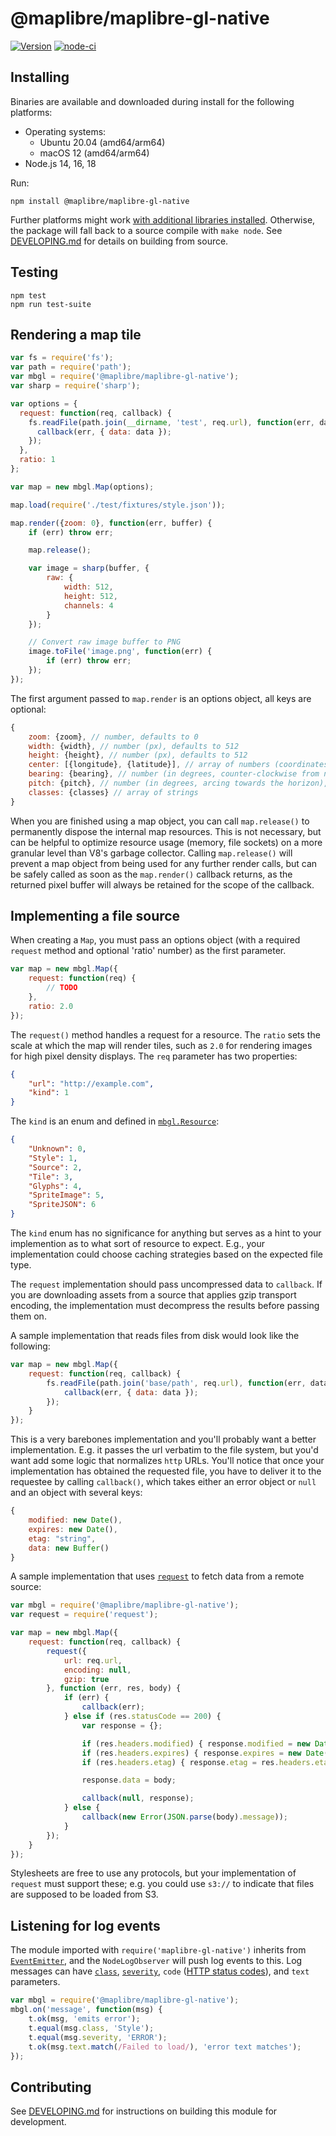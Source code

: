 # @maplibre/maplibre-gl-native

[![Version](https://img.shields.io/npm/v/@maplibre/maplibre-gl-native?style=flat)](https://www.npmjs.com/package/@maplibre/maplibre-gl-native)
[![node-ci](https://github.com/maplibre/maplibre-gl-native/actions/workflows/node-ci.yml/badge.svg)](https://github.com/maplibre/maplibre-gl-native/actions/workflows/node-ci.yml)

## Installing

Binaries are available and downloaded during install for the following platforms:

- Operating systems:
  - Ubuntu 20.04 (amd64/arm64)
  - macOS 12 (amd64/arm64)
- Node.js 14, 16, 18

Run:

```
npm install @maplibre/maplibre-gl-native
```

Further platforms might work [with additional libraries installed](https://github.com/maplibre/maplibre-gl-native/tree/main/platform/linux#prerequisites). Otherwise, the package will fall back to a source compile with `make node`. See [DEVELOPING.md](DEVELOPING.md) for details on
building from source.

## Testing

```
npm test
npm run test-suite
```

## Rendering a map tile

```js
var fs = require('fs');
var path = require('path');
var mbgl = require('@maplibre/maplibre-gl-native');
var sharp = require('sharp');

var options = {
  request: function(req, callback) {
    fs.readFile(path.join(__dirname, 'test', req.url), function(err, data) {
      callback(err, { data: data });
    });
  },
  ratio: 1
};

var map = new mbgl.Map(options);

map.load(require('./test/fixtures/style.json'));

map.render({zoom: 0}, function(err, buffer) {
    if (err) throw err;

    map.release();

    var image = sharp(buffer, {
        raw: {
            width: 512,
            height: 512,
            channels: 4
        }
    });

    // Convert raw image buffer to PNG
    image.toFile('image.png', function(err) {
        if (err) throw err;
    });
});
```

The first argument passed to `map.render` is an options object, all keys are optional:

```js
{
    zoom: {zoom}, // number, defaults to 0
    width: {width}, // number (px), defaults to 512
    height: {height}, // number (px), defaults to 512
    center: [{longitude}, {latitude}], // array of numbers (coordinates), defaults to [0,0]
    bearing: {bearing}, // number (in degrees, counter-clockwise from north), defaults to 0
    pitch: {pitch}, // number (in degrees, arcing towards the horizon), defaults to 0
    classes: {classes} // array of strings
}
```

When you are finished using a map object, you can call `map.release()` to permanently dispose the internal map resources. This is not necessary, but can be helpful to optimize resource usage (memory, file sockets) on a more granular level than V8's garbage collector. Calling `map.release()` will prevent a map object from being used for any further render calls, but can be safely called as soon as the `map.render()` callback returns, as the returned pixel buffer will always be retained for the scope of the callback.

## Implementing a file source

When creating a `Map`, you must pass an options object (with a required `request` method and optional 'ratio' number) as the first parameter.

```js
var map = new mbgl.Map({
    request: function(req) {
        // TODO
    },
    ratio: 2.0
});
```

The `request()` method handles a request for a resource. The `ratio` sets the scale at which the map will render tiles, such as `2.0` for rendering images for high pixel density displays. The `req` parameter has two properties:

```json
{
    "url": "http://example.com",
    "kind": 1
}
```

The `kind` is an enum and defined in [`mbgl.Resource`](https://github.com/maplibre/maplibre-gl-native/blob/main/include/mbgl/storage/resource.hpp):

```json
{
    "Unknown": 0,
    "Style": 1,
    "Source": 2,
    "Tile": 3,
    "Glyphs": 4,
    "SpriteImage": 5,
    "SpriteJSON": 6
}
```

The `kind` enum has no significance for anything but serves as a hint to your implemention as to what sort of resource to expect. E.g., your implementation could choose caching strategies based on the expected file type.

The `request` implementation should pass uncompressed data to `callback`. If you are downloading assets from a source that applies gzip transport encoding, the implementation must decompress the results before passing them on.

A sample implementation that reads files from disk would look like the following:

```js
var map = new mbgl.Map({
    request: function(req, callback) {
        fs.readFile(path.join('base/path', req.url), function(err, data) {
            callback(err, { data: data });
        });
    }
});
```

This is a very barebones implementation and you'll probably want a better implementation. E.g. it passes the url verbatim to the file system, but you'd want add some logic that normalizes `http` URLs. You'll notice that once your implementation has obtained the requested file, you have to deliver it to the requestee by calling `callback()`, which takes either an error object or `null` and an object with several keys:

```js
{
    modified: new Date(),
    expires: new Date(),
    etag: "string",
    data: new Buffer()
}
```

A sample implementation that uses [`request`](https://github.com/request/request) to fetch data from a remote source:

```js
var mbgl = require('@maplibre/maplibre-gl-native');
var request = require('request');

var map = new mbgl.Map({
    request: function(req, callback) {
        request({
            url: req.url,
            encoding: null,
            gzip: true
        }, function (err, res, body) {
            if (err) {
                callback(err);
            } else if (res.statusCode == 200) {
                var response = {};

                if (res.headers.modified) { response.modified = new Date(res.headers.modified); }
                if (res.headers.expires) { response.expires = new Date(res.headers.expires); }
                if (res.headers.etag) { response.etag = res.headers.etag; }

                response.data = body;

                callback(null, response);
            } else {
                callback(new Error(JSON.parse(body).message));
            }
        });
    }
});
```

Stylesheets are free to use any protocols, but your implementation of `request` must support these; e.g. you could use `s3://` to indicate that files are supposed to be loaded from S3.

## Listening for log events

The module imported with `require('maplibre-gl-native')` inherits from [`EventEmitter`](https://nodejs.org/api/events.html), and the `NodeLogObserver` will push log events to this. Log messages can have [`class`](https://github.com/maplibre/maplibre-gl-native/blob/node-v2.1.0/include/mbgl/platform/event.hpp#L43-L60), [`severity`](https://github.com/maplibre/maplibre-gl-native/blob/node-v2.1.0/include/mbgl/platform/event.hpp#L17-L23), `code` ([HTTP status codes](http://www.w3.org/Protocols/rfc2616/rfc2616-sec10.html)), and `text` parameters.

```js
var mbgl = require('@maplibre/maplibre-gl-native');
mbgl.on('message', function(msg) {
    t.ok(msg, 'emits error');
    t.equal(msg.class, 'Style');
    t.equal(msg.severity, 'ERROR');
    t.ok(msg.text.match(/Failed to load/), 'error text matches');
});
```

## Contributing

See [DEVELOPING.md](DEVELOPING.md) for instructions on building this module for development.
